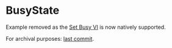 # BusyState

Example removed as the [Set Busy VI](https://www.ni.com/docs/en-US/bundle/g-web-development-api-ref/page/set-busy.html) is now natively supported.

For archival purposes: [last commit](https://github.com/rajsite/webvi-experiments/tree/a7ae0c53a781dcf4fe5ae30e18fc14cb958dc0ac/BusyState).
